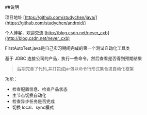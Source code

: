 ##说明

项目地址 [https://github.com/studychen/java/](https://github.com/studychen/android/)

个人博客，欢迎交流 [http://blog.csdn.net/never_cxb](http://blog.csdn.net/never_cxb)

FirstAutoTest.java是自己实习期间完成的第一个测试自动化工具类

基于 JDBC 连接公司的产品，执行一些命令，然后查看是否得到预期结果

>后期完善了代码,并打包成jar包以命令行形式集合进自动化框架

功能：

- 检查配置信息、检查产品状态
- 主节点切换自动化
- 检查异步任务是否完成
- 切换 local、sync模式
